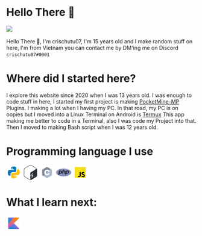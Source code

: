 # Hello There 👋
![](https://komarev.com/ghpvc/?username=crischutu07&color=green)

Hello There 👋, I'm crischutu07, I'm 15 years old and I make random stuff on here, I'm from Vietnam you can contact me by DM'ing me on Discord `crischutu07#0001`
# Where did I started here?
I explore this website since 2020 when I was 13 years old. I was enough to code stuff in here, I started my first project is making [PocketMine-MP](https://github.com/pmmp/PocketMine-MP) Plugins. I making a lot when I having my PC. In that road, my PC is on oopies but I moved into a Linux Terminal on Android is [Termux](https://github.com/termux/termux-app)
This app making me better to code in a Terminal, also I was code my Project into that. Then I moved to making Bash script when I was 12 years old.
# Programming language I use 
<!--- Here we have Python, Bash, C, PHP, JS --->
<a href="https://python.org"><img src="icon/python.svg" alt="Python" width="40"></a> <a href="https://www.gnu.org/software/bash/"><img src="icon/bash.svg" alt="GNU Bash" width="40"></a> <a href="https://cprogramming.com"><img src="icon/c.svg" alt="C Language" width="40"></a> <a href="https://php.org"><img src="icon/php.png" alt="PHP" width="40"/></a> <a href="https://javascript.com"><img src="icon/javascript.svg" alt="JavaScript" width="40"></a> 
# What I learn next: 
<a href="https://kotlinlang.org"><img src="icon/kotlin.svg" alt="Kotlin Language" width="40"/></a>
